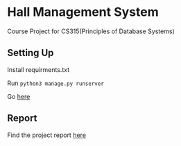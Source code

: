 # Hall Management System
Course Project for CS315(Principles of Database Systems)

## Setting Up
Install requirments.txt

Run `python3 manage.py runserver`

Go [here](http://127.0.0.1:8000/)

## Report 
Find the project report [here](./cs315_report.pdf)
